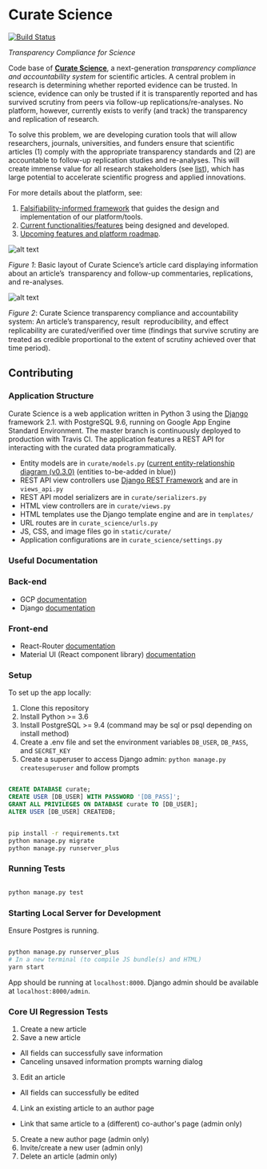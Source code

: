 Curate Science
==============
[![Build Status](https://travis-ci.org/ScienceCommons/curate_science.svg?branch=master)](https://travis-ci.org/ScienceCommons/curate_science)

*Transparency Compliance for Science*

Code base of **[Curate Science](https://CurateScience.org)**, a next-generation *transparency compliance and accountability system* for scientific articles. A central problem in research is determining whether reported evidence can be trusted. In science, evidence can only be trusted if it is transparently reported and has survived scrutiny from peers via follow-up replications/re-analyses. No platform, however, currently exists to verify (and track) the transparency and replication of research. 

To solve this problem, we are developing curation tools that will allow researchers, journals, universities, and funders ensure that scientific articles (1) comply with the appropriate transparency standards and (2) are accountable to follow-up replication studies and re-analyses. This will create immense value for all research stakeholders (see [list](https://etiennelebel.com/logos/value-created-for-stakeholders.png)), which has large potential to accelerate scientific progress and applied innovations. 

For more details about the platform, see:
1.	[Falsifiability-informed framework](https://etiennelebel.com/documents/lebeletal(2018,ampss)a-unified-framework-to-quantify-the-credibility-of-scientific-findings.pdf) that guides the design and implementation of our platform/tools.
2.	[Current functionalities/features](https://etiennelebel.com/documents/generalized-grant-proposal.pdf) being designed and developed.
3.	[Upcoming features and platform roadmap](https://github.com/ScienceCommons/curate_science/issues/52).

![alt text](https://etiennelebel.com/logos/carousel-png1_updated.png)

*Figure 1*: Basic layout of Curate Science’s article card displaying information about an article’s 
transparency and follow-up commentaries, replications, and re-analyses. 

![alt text](https://etiennelebel.com/logos/accountability-system-multistakeholder.png)

*Figure 2*: Curate Science transparency compliance and accountability system: An article’s transparency, result 
reproducibility, and effect replicability are curated/veriﬁed over time (findings that survive scrutiny are treated as credible proportional to the extent of scrutiny achieved over that time period). 

## Contributing

### Application Structure

Curate Science is a web application written in Python 3 using the [Django](https://www.djangoproject.com/) framework 2.1. with PostgreSQL 9.6, running on Google App Engine Standard Environment. The master branch is continuously deployed to production with Travis CI. The application features a REST API for interacting with the curated data programmatically.

* Entity models are in `curate/models.py` ([current entity-relationship diagram (v0.3.0)](https://etiennelebel.com/logos/curatescience_datamodel_v0.3.0.png) (entities to-be-added in blue))
* REST API view controllers use [Django REST Framework](http://django-rest-framework.org/) and are in `views_api.py`
* REST API model serializers are in `curate/serializers.py`
* HTML view controllers are in `curate/views.py`
* HTML templates use the Django template engine and are in `templates/`
* URL routes are in `curate_science/urls.py`
* JS, CSS, and image files go in `static/curate/`
* Application configurations are in `curate_science/settings.py`

### Useful Documentation

### Back-end

* GCP [documentation](https://cloud.google.com/appengine/docs/python/)
* Django [documentation](https://docs.djangoproject.com/en/2.1/)

### Front-end

* React-Router [documentation](https://reacttraining.com/react-router/web/guides/quick-start)
* Material UI (React component library) [documentation](https://material-ui.com/)

### Setup

To set up the app locally:

1. Clone this repository
2. Install Python >= 3.6
3. Install PostgreSQL >= 9.4 (command may be sql or psql depending on install method)
4. Create a .env file and set the environment variables `DB_USER`, `DB_PASS`, and `SECRET_KEY`
5. Create a superuser to access Django admin: `python manage.py createsuperuser` and follow prompts

```sql

CREATE DATABASE curate;
CREATE USER [DB_USER] WITH PASSWORD '[DB_PASS]';
GRANT ALL PRIVILEGES ON DATABASE curate TO [DB_USER];
ALTER USER [DB_USER] CREATEDB;

```

```bash

pip install -r requirements.txt
python manage.py migrate
python manage.py runserver_plus

```

### Running Tests

```bash

python manage.py test

```

### Starting Local Server for Development

Ensure Postgres is running.

```bash

python manage.py runserver_plus
# In a new terminal (to compile JS bundle(s) and HTML)
yarn start
```

App should be running at `localhost:8000`.
Django admin should be available at `localhost:8000/admin`.

### Core UI Regression Tests

1. Create a new article
2. Save a new article
  - All fields can successfully save information
  - Canceling unsaved information prompts warning dialog
3. Edit an article
  - All fields can successfully be edited
4. Link an existing article to an author page
  - Link that same article to a (different) co-author's page (admin only)
5. Create a new author page (admin only)
6. Invite/create a new user (admin only)
7. Delete an article (admin only)
